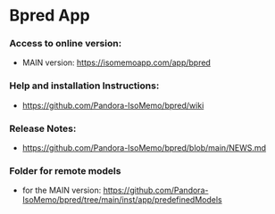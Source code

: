 # Bpred App

### Access to online version:
- MAIN version: https://isomemoapp.com/app/bpred

### Help and installation Instructions:
- https://github.com/Pandora-IsoMemo/bpred/wiki

### Release Notes:
- https://github.com/Pandora-IsoMemo/bpred/blob/main/NEWS.md

### Folder for remote models
- for the MAIN version: https://github.com/Pandora-IsoMemo/bpred/tree/main/inst/app/predefinedModels
